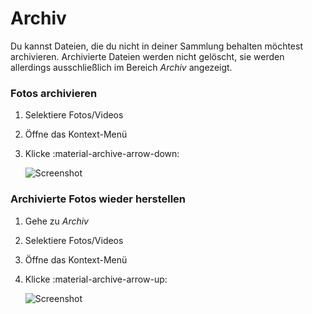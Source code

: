 # Archiv #
Du kannst Dateien, die du nicht in deiner Sammlung behalten möchtest archivieren. 
Archivierte Dateien werden nicht gelöscht, sie werden allerdings ausschließlich im Bereich *Archiv* angezeigt.

### Fotos archivieren ###

1. Selektiere Fotos/Videos
2. Öffne das Kontext-Menü
3. Klicke :material-archive-arrow-down:

    ![Screenshot](img/archive.png)
    
    <!--![Screenshot](img/confirm-archive.png)-->


### Archivierte Fotos wieder herstellen ###

1. Gehe zu *Archiv*
2. Selektiere Fotos/Videos
3. Öffne das Kontext-Menü
4. Klicke :material-archive-arrow-up:

    ![Screenshot](img/restore.png)

